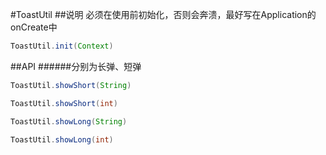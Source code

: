 #ToastUtil
##说明
必须在使用前初始化，否则会奔溃，最好写在Application的onCreate中
```JAVA
ToastUtil.init(Context)
```
##API
######分别为长弹、短弹
```JAVA
ToastUtil.showShort(String)  

ToastUtil.showShort(int)  

ToastUtil.showLong(String)  

ToastUtil.showLong(int)
```